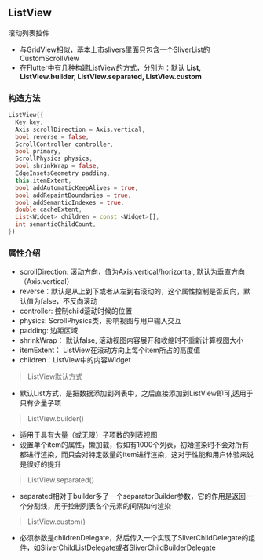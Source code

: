 ## **ListView**

>
滚动列表控件
* 与GridView相似，基本上市slivers里面只包含一个SliverList的CustomScrollView
* 在Flutter中有几种构建ListView的方式，分别为：默认 **List, ListView.builder, ListView.separated, ListView.custom**

### 构造方法
``` dart
ListView({
  Key key,
  Axis scrollDirection = Axis.vertical,
  bool reverse = false,
  ScrollController controller,
  bool primary,
  ScrollPhysics physics,
  bool shrinkWrap = false,
  EdgeInsetsGeometry padding,
  this.itemExtent,
  bool addAutomaticKeepAlives = true,
  bool addRepaintBoundaries = true,
  bool addSemanticIndexes = true,
  double cacheExtent,
  List<Widget> children = const <Widget>[],
  int semanticChildCount,
})
```

### 属性介绍
* scrollDirection: 滚动方向，值为Axis.vertical/horizontal, 默认为垂直方向（Axis.vertical）
* reverse：默认是从上到下或者从左到右滚动的，这个属性控制是否反向，默认值为false，不反向滚动
* controller: 控制child滚动时候的位置
* physics: ScrollPhysics类，影响视图与用户输入交互
* padding: 边距区域
* shrinkWrap： 默认false, 滚动视图内容展开和收缩时不重新计算视图大小
* itemExtent： ListView在滚动方向上每个item所占的高度值
* children：ListView中的内容Widget

> ListView默认方式
* 默认List方式，是把数据添加到列表中，之后直接添加到ListView即可,适用于只有少量子项

> ListView.builder()
* 适用于具有大量（或无限）子项数的列表视图
* 设置单个item的属性，懒加载，假如有1000个列表，初始渲染时不会对所有都进行渲染，而只会对特定数量的item进行渲染，这对于性能和用户体验来说是很好的提升
> ListView.separated()
* separated相对于builder多了一个separatorBuilder参数，它的作用是返回一个分割线，用于控制列表各个元素的间隔如何渲染
> ListView.custom()
* 必须参数是childrenDelegate，然后传入一个实现了SliverChildDelegate的组件，如SliverChildListDelegate或者SliverChildBuilderDelegate